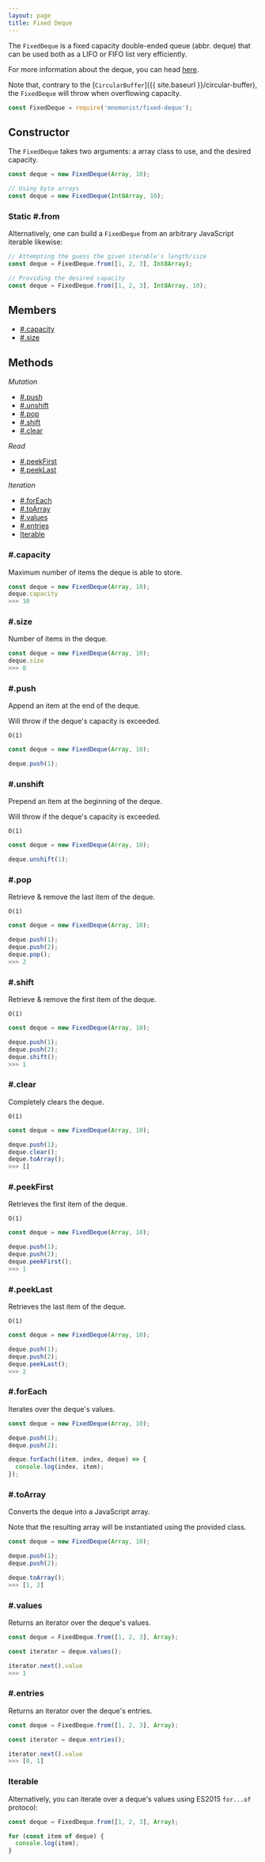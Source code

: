 ```yaml
---
layout: page
title: Fixed Deque
---
```


The `FixedDeque` is a fixed capacity double-ended queue (abbr. deque) that can be used both as a LIFO or FIFO list very efficiently.

For more information about the deque, you can head [here](https://en.wikipedia.org/wiki/Double-ended_queue).

Note that, contrary to the [`CircularBuffer`]({{ site.baseurl }}/circular-buffer), the `FixedDeque` will throw when overflowing capacity.

```js
const FixedDeque = require('mnemonist/fixed-deque');
```

## Constructor

The `FixedDeque` takes two arguments: a array class to use, and the desired capacity.

```js
const deque = new FixedDeque(Array, 10);
```
```js
// Using byte arrays
const deque = new FixedDeque(Int8Array, 10);
```

### Static #.from

Alternatively, one can build a `FixedDeque` from an arbitrary JavaScript iterable likewise:

```js
// Attempting the guess the given iterable's length/size
const deque = FixedDeque.from([1, 2, 3], Int8Array);
```
```js
// Providing the desired capacity
const deque = FixedDeque.from([1, 2, 3], Int8Array, 10);
```

## Members

* [#.capacity](#capacity)
* [#.size](#size)

## Methods

*Mutation*

* [#.push](#push)
* [#.unshift](#unshift)
* [#.pop](#pop)
* [#.shift](#shift)
* [#.clear](#clear)

*Read*

* [#.peekFirst](#peekfirst)
* [#.peekLast](#peeklast)

*Iteration*

* [#.forEach](#foreach)
* [#.toArray](#toarray)
* [#.values](#values)
* [#.entries](#entries)
* [Iterable](#iterable)

### #.capacity

Maximum number of items the deque is able to store.

```js
const deque = new FixedDeque(Array, 10);
deque.capacity
>>> 10
```

### #.size

Number of items in the deque.

```js
const deque = new FixedDeque(Array, 10);
deque.size
>>> 0
```

### #.push

Append an item at the end of the deque.

Will throw if the deque's capacity is exceeded.

`O(1)`

```js
const deque = new FixedDeque(Array, 10);

deque.push(1);
```

### #.unshift

Prepend an item at the beginning of the deque.

Will throw if the deque's capacity is exceeded.

`O(1)`

```js
const deque = new FixedDeque(Array, 10);

deque.unshift(1);
```

### #.pop

Retrieve & remove the last item of the deque.

`O(1)`

```js
const deque = new FixedDeque(Array, 10);

deque.push(1);
deque.push(2);
deque.pop();
>>> 2
```

### #.shift

Retrieve & remove the first item of the deque.

`O(1)`

```js
const deque = new FixedDeque(Array, 10);

deque.push(1);
deque.push(2);
deque.shift();
>>> 1
```

### #.clear

Completely clears the deque.

`O(1)`

```js
const deque = new FixedDeque(Array, 10);

deque.push(1);
deque.clear();
deque.toArray();
>>> []
```

### #.peekFirst

Retrieves the first item of the deque.

`O(1)`

```js
const deque = new FixedDeque(Array, 10);

deque.push(1);
deque.push(2);
deque.peekFirst();
>>> 1
```

### #.peekLast

Retrieves the last item of the deque.

`O(1)`

```js
const deque = new FixedDeque(Array, 10);

deque.push(1);
deque.push(2);
deque.peekLast();
>>> 2
```

### #.forEach

Iterates over the deque's values.

```js
const deque = new FixedDeque(Array, 10);

deque.push(1);
deque.push(2);

deque.forEach((item, index, deque) => {
  console.log(index, item);
});
```

### #.toArray

Converts the deque into a JavaScript array.

Note that the resulting array will be instantiated using the provided class.

```js
const deque = new FixedDeque(Array, 10);

deque.push(1);
deque.push(2);

deque.toArray();
>>> [1, 2]
```

### #.values

Returns an iterator over the deque's values.

```js
const deque = FixedDeque.from([1, 2, 3], Array);

const iterator = deque.values();

iterator.next().value
>>> 1
```

### #.entries

Returns an iterator over the deque's entries.

```js
const deque = FixedDeque.from([1, 2, 3], Array);

const iterator = deque.entries();

iterator.next().value
>>> [0, 1]
```

### Iterable

Alternatively, you can iterate over a deque's values using ES2015 `for...of` protocol:

```js
const deque = FixedDeque.from([1, 2, 3], Array);

for (const item of deque) {
  console.log(item);
}
```
